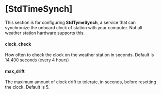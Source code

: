 # [StdTimeSynch]

This section is for configuring **StdTymeSynch**, a service that can synchronize the onboard clock of station with your computer. Not all weather station hardware supports this.

#### clock_check

How often to check the clock on the weather station in seconds. Default is 14,400 seconds (every 4 hours)

#### max_drift

The maximum amount of clock drift to tolerate, in seconds, before resetting the clock. Default is 5.